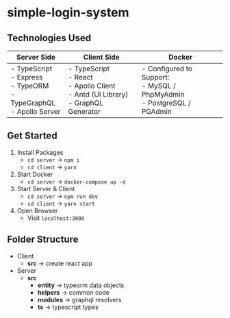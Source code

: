 
# simple-login-system

## Technologies Used

|Server Side| Client Side | Docker |
|--|--|--|
|- TypeScript <br> - Express <br> - TypeORM <br> - TypeGraphQL <br> - Apollo Server <br> | - TypeScript <br> - React <br> - Apollo Client <br> - Antd (UI Library) <br> - GraphQL Generator| - Configured to Support: <br> - MySQL / PhpMyAdmin <br> - PostgreSQL / PGAdmin

## Get Started
 1. Install Packages 
	- `cd server` -> `npm i`
	- `cd client` -> `yarn`
 2. Start Docker
	- `cd server` -> `docker-compose up -d`
 3. Start Server & Client
	- `cd server` -> `npm run dev`
	- `cd client` -> `yarn start`
 4. Open Browser
	- Visit `localhost:3000`
	
## Folder Structure 
 - Client 
	 - **src** -> create react app
 - Server
	 - **src**
		 - **entity** -> typeorm data objects
		 - **helpers** -> common code
		 - **modules** -> graphql resolvers
		 - **ts** -> typescript types
